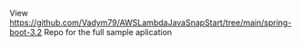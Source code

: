 View https://github.com/Vadym79/AWSLambdaJavaSnapStart/tree/main/spring-boot-3.2 Repo for the full sample aplication